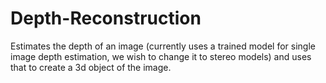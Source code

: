 # Depth-Reconstruction
Estimates the depth of an image (currently uses a trained model for single image depth estimation, we wish to change it to stereo models) and uses that to create a 3d object of the image.
